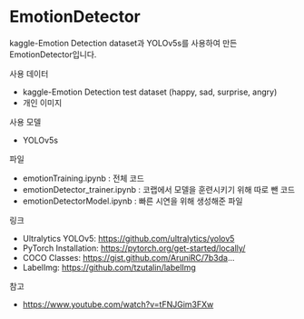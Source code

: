 # EmotionDetector
kaggle-Emotion Detection dataset과 YOLOv5s를 사용하여 만든 EmotionDetector입니다.

사용 데이터
- kaggle-Emotion Detection test dataset (happy, sad, surprise, angry)
- 개인 이미지

사용 모델
- YOLOv5s

파일
- emotionTraining.ipynb : 전체 코드
- emotionDetector_trainer.ipynb : 코랩에서 모델을 훈련시키기 위해 따로 뺀 코드
- emotionDetectorModel.ipynb : 빠른 시연을 위해 생성해준 파일

링크
- Ultralytics YOLOv5: https://github.com/ultralytics/yolov5
- PyTorch Installation: https://pytorch.org/get-started/locally/
- COCO Classes: https://gist.github.com/AruniRC/7b3da...
- LabelImg: https://github.com/tzutalin/labelImg

참고
- https://www.youtube.com/watch?v=tFNJGim3FXw
